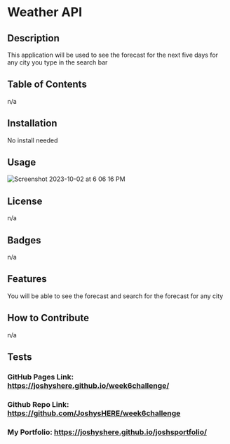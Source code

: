 # Weather API

## Description
This application will be used to see the forecast for the next five days for any city you type in the search bar 
## Table of Contents 
n/a
## Installation
No install needed
## Usage
![Screenshot 2023-10-02 at 6 06 16 PM](https://github.com/JoshysHERE/week6challenge/assets/141682993/70ffb2e6-2578-4134-b3f2-0b67747c4a68)
## License
n/a
## Badges
n/a
## Features
You will be able to see the forecast and search for the forecast for any city
## How to Contribute
n/a
## Tests
### GitHub Pages Link:  https://joshyshere.github.io/week6challenge/

### Github Repo Link:  https://github.com/JoshysHERE/week6challenge

### My Portfolio: https://joshyshere.github.io/joshsportfolio/